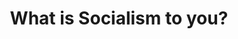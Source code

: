 ---
layout: post
type: episode
title: What is Socialism to you?
epnumber: 10
section: 0
description: William and Dr. Kade Roundy from Texas discuss the range of perspectives among people from different countries and different political persuasions. Is socialism what the Soviets had or what Scandinavians now have? Is it economic solidarity or the beginnings of a dictatorship?
image: /images/banners/ep10banner.jpg
audio: s1!733d7
video: 3fFM8oSW1Ig
transcript: 0
categories: [socialism, libertarianism]
tags: [interview]
comments: true
---